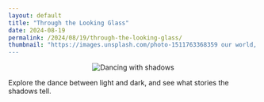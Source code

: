 ```yaml
---
layout: default
title: "Through the Looking Glass"
date: 2024-08-19
permalink: /2024/08/19/through-the-looking-glass/
thumbnail: "https://images.unsplash.com/photo-1511763368359 our world, creating a dance of light and dark.
---
```


<div style="text-align: center;">
    <img src="https://images.unsplash.com/photo-1540697782272-1a7d55d2dc1c?q=80&w=1935&auto=format&fit=crop&ixlib=rb-4.0.3&ixid=M3wxMjA3fDF8MHxwaG90by1wYWdlfHx8fGVufDB8fHx8fA%3D%3D" alt="Dancing with shadows" title="Dancing with shadows" style="max-width: 100%; max-height: 800px; width: auto; height: auto;" />
</div>

Explore the dance between light and dark, and see what stories the shadows tell.
